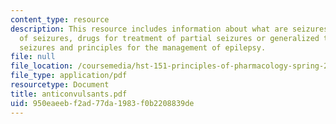 ```yaml
---
content_type: resource
description: This resource includes information about what are seizures, classification
  of seizures, drugs for treatment of partial seizures or generalized tonic-clonic
  seizures and principles for the management of epilepsy.
file: null
file_location: /coursemedia/hst-151-principles-of-pharmacology-spring-2005/950eaeebf2ad77da1983f0b2208839de_anticonvulsants.pdf
file_type: application/pdf
resourcetype: Document
title: anticonvulsants.pdf
uid: 950eaeeb-f2ad-77da-1983-f0b2208839de
---
```

